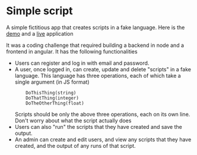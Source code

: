 # Simple script

A simple fictitious app that creates scripts in a fake language.
Here is the [demo](https://drive.google.com/file/d/10LUDDOuGjh4KeUAI_eN3jQSbX8FLT_xx/view?usp=sharing) and a  [live](https://pensive-swartz-30859c.netlify.com) application


It was a coding challenge that required building a backend in node and a frontend in angular.
It has the following functionalities

- Users can register and log in with email and password.
- A user, once logged in, can create, update and delete "scripts" in a fake language.
  This language has three operations, each of which take a single argument (in JS format)
    ``` 
        DoThisThing(string)
        DoThatThing(integer)
        DoTheOtherThing(float)
    ```
    Scripts should be only the above three operations, each on its own line. Don't worry about what the script actually does
- Users can also "run" the scripts that they have created and save the output. 
- An admin can create and edit users, and view any scripts that they have created, and the output of any runs of that script.
